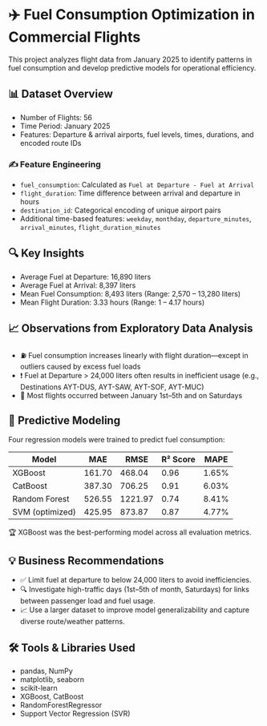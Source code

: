 # ✈️ Fuel Consumption Optimization in Commercial Flights

This project analyzes flight data from January 2025 to identify patterns in fuel consumption and develop predictive models for operational efficiency.

## 📊 Dataset Overview

- Number of Flights: 56
- Time Period: January 2025
- Features: Departure & arrival airports, fuel levels, times, durations, and encoded route IDs

### ✍️ Feature Engineering

- `fuel_consumption`: Calculated as `Fuel at Departure - Fuel at Arrival`
- `flight_duration`: Time difference between arrival and departure in hours
- `destination_id`: Categorical encoding of unique airport pairs
- Additional time-based features: `weekday`, `monthday`, `departure_minutes`, `arrival_minutes`, `flight_duration_minutes`

## 🔍 Key Insights

- Average Fuel at Departure: 16,890 liters  
- Average Fuel at Arrival: 8,397 liters  
- Mean Fuel Consumption: 8,493 liters (Range: 2,570 – 13,280 liters)  
- Mean Flight Duration: 3.33 hours (Range: 1 – 4.17 hours)

## 📈 Observations from Exploratory Data Analysis

- ⛽️ Fuel consumption increases linearly with flight duration—except in outliers caused by excess fuel loads
- ❗ Fuel at Departure > 24,000 liters often results in inefficient usage (e.g., Destinations AYT-DUS, AYT-SAW, AYT-SOF, AYT-MUC)
- 📅 Most flights occurred between January 1st–5th and on Saturdays

## 🤖 Predictive Modeling

Four regression models were trained to predict fuel consumption:

| Model           | MAE     | RMSE    | R² Score | MAPE   |
|----------------|---------|---------|----------|--------|
| XGBoost        | 161.70  | 468.04  | 0.96     | 1.65%  |
| CatBoost       | 387.30  | 706.25  | 0.91     | 6.03%  |
| Random Forest  | 526.55  | 1221.97 | 0.74     | 8.41%  |
| SVM (optimized)| 425.95  | 873.87  | 0.87     | 4.77%  |

🏆 XGBoost was the best-performing model across all evaluation metrics.

## 💡 Business Recommendations

- ✅ Limit fuel at departure to below 24,000 liters to avoid inefficiencies.
- 🔍 Investigate high-traffic days (1st–5th of month, Saturdays) for links between passenger load and fuel usage.
- 📈 Use a larger dataset to improve model generalizability and capture diverse route/weather patterns.

## 🛠 Tools & Libraries Used

- pandas, NumPy
- matplotlib, seaborn
- scikit-learn
- XGBoost, CatBoost
- RandomForestRegressor
- Support Vector Regression (SVR)
